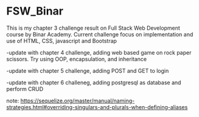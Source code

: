 # FSW_Binar
This is my chapter 3 challenge result on Full Stack Web Development course by Binar Academy.
Current challenge focus on implementation and use of HTML, CSS, javascript and Bootstrap


-update with chapter 4 challenge, adding web based game on rock paper scissors.  Try using OOP, encapsulation, and inheritance

-update with chapter 5 challenge, adding POST and GET to login

-update with chapter 6 challeneg, adding postgresql as database and perform CRUD


note:
https://sequelize.org/master/manual/naming-strategies.html#overriding-singulars-and-plurals-when-defining-aliases 
